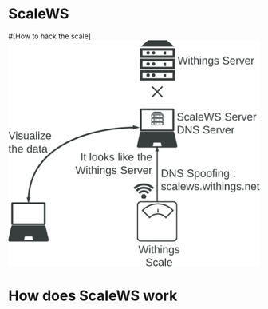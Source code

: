 ScaleWS
=======

#[How to hack the scale]
![ScaleWS Hack](https://raw.githubusercontent.com/Fedonono/ScaleWS/master/doc/scalews_dns_schema.png)

# How does ScaleWS work
